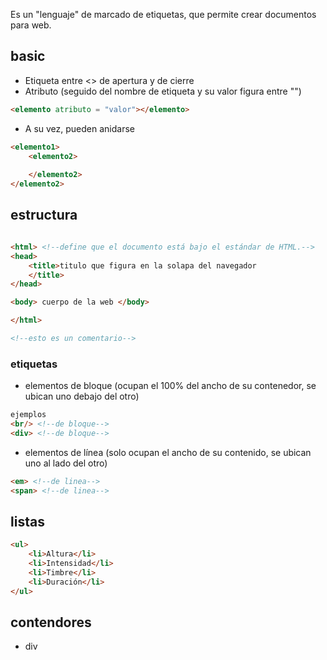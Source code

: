 
Es un "lenguaje" de marcado de etiquetas, que permite crear documentos para web.

## basic
- Etiqueta entre <> de apertura y de cierre
- Atributo (seguido del nombre de etiqueta y su valor figura entre "")
```html
<elemento atributo = "valor"></elemento>
```
- A su vez, pueden anidarse
```html
<elemento1>
	<elemento2>
	
	</elemento2>
</elemento2>
```


## estructura
```html

<html> <!--define que el documento está bajo el estándar de HTML.-->
<head> 
	<title>titulo que figura en la solapa del navegador
	</title>
</head>

<body> cuerpo de la web </body>

</html>

<!--esto es un comentario-->
```

### etiquetas
- elementos de bloque (ocupan el 100% del ancho de su contenedor, se ubican uno debajo del otro)
```html
ejemplos
<br/> <!--de bloque-->
<div> <!--de bloque-->
```
- elementos de línea (solo ocupan el ancho de su contenido, se ubican uno al lado del otro)
```html
<em> <!--de linea-->
<span> <!--de linea-->
```

## listas
```html
<ul>
    <li>Altura</li>
    <li>Intensidad</li>
    <li>Timbre</li>
    <li>Duración</li>
</ul>
```

## contendores
- div

